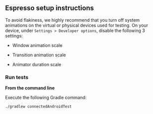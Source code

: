 ## Espresso setup instructions

To avoid flakiness, we highly recommend that you turn off system animations on the virtual or physical devices used for testing. 
On your device, under `Settings > Developer options`, disable the following 3 settings:

- Window animation scale

- Transition animation scale

- Animator duration scale

### Run tests

**From the command line**

Execute the following Gradle command:

```
./gradlew connectedAndroidTest
```